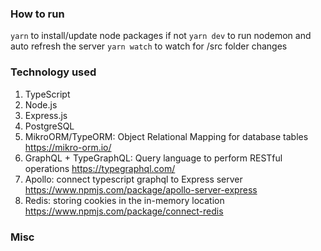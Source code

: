 ### How to run
`yarn` to install/update node packages if not
`yarn dev` to run nodemon and auto refresh the server
`yarn watch` to watch for /src folder changes 

### Technology used
1.  TypeScript
2.  Node.js
3.  Express.js
4.  PostgreSQL
5.  MikroORM/TypeORM: Object Relational Mapping for database tables https://mikro-orm.io/
6.  GraphQL + TypeGraphQL: Query language to perform RESTful operations https://typegraphql.com/
7.  Apollo: connect typescript graphql to Express server https://www.npmjs.com/package/apollo-server-express
8.  Redis: storing cookies in the in-memory location https://www.npmjs.com/package/connect-redis

### Misc
